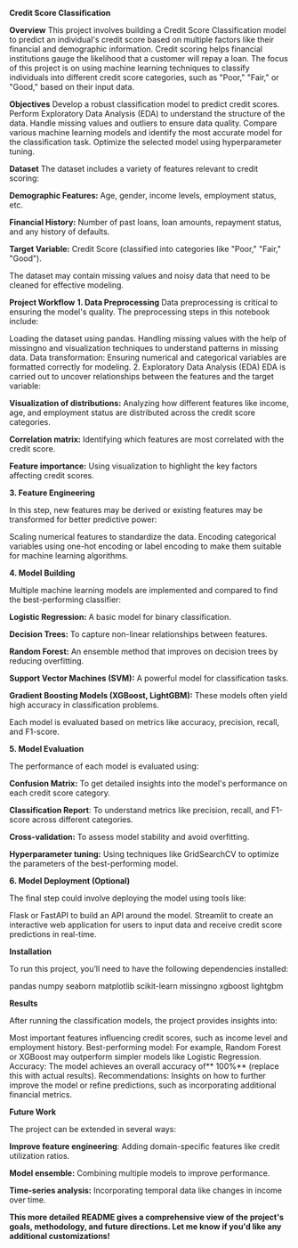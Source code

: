
**Credit Score Classification**


**Overview**
This project involves building a Credit Score Classification model to predict an individual's credit score based on multiple factors like their financial and demographic information. Credit scoring helps financial institutions gauge the likelihood that a customer will repay a loan. The focus of this project is on using machine learning techniques to classify individuals into different credit score categories, such as "Poor," "Fair," or "Good," based on their input data.

**Objectives**
Develop a robust classification model to predict credit scores.
Perform Exploratory Data Analysis (EDA) to understand the structure of the data.
Handle missing values and outliers to ensure data quality.
Compare various machine learning models and identify the most accurate model for the classification task.
Optimize the selected model using hyperparameter tuning.

**Dataset**
The dataset includes a variety of features relevant to credit scoring:

**Demographic Features:** Age, gender, income levels, employment status, etc.

**Financial History:** Number of past loans, loan amounts, repayment status, and any history of defaults.

**Target Variable:** Credit Score (classified into categories like "Poor," "Fair," "Good").

The dataset may contain missing values and noisy data that need to be cleaned for effective modeling.

**Project Workflow**
**1. Data Preprocessing**
Data preprocessing is critical to ensuring the model's quality. The preprocessing steps in this notebook include:

Loading the dataset using pandas.
Handling missing values with the help of missingno and visualization techniques to understand patterns in missing data.
Data transformation: Ensuring numerical and categorical variables are formatted correctly for modeling.
2. Exploratory Data Analysis (EDA)
EDA is carried out to uncover relationships between the features and the target variable:

**Visualization of distributions:** Analyzing how different features like income, age, and employment status are distributed across the credit score categories.

**Correlation matrix:** Identifying which features are most correlated with the credit score.

**Feature importance:** Using visualization to highlight the key factors affecting credit scores.

**3. Feature Engineering**

In this step, new features may be derived or existing features may be transformed for better predictive power:

Scaling numerical features to standardize the data.
Encoding categorical variables using one-hot encoding or label encoding to make them suitable for machine learning algorithms.

**4. Model Building**

Multiple machine learning models are implemented and compared to find the best-performing classifier:

**Logistic Regression:** A basic model for binary classification.

**Decision Trees:** To capture non-linear relationships between features.

**Random Forest:** An ensemble method that improves on decision trees by reducing overfitting.

**Support Vector Machines (SVM):** A powerful model for classification tasks.

**Gradient Boosting Models (XGBoost, LightGBM):** These models often yield high accuracy in classification problems.

Each model is evaluated based on metrics like accuracy, precision, recall, and F1-score.

**5. Model Evaluation**

The performance of each model is evaluated using:

**Confusion Matrix:** To get detailed insights into the model's performance on each credit score category.

**Classification Report**: To understand metrics like precision, recall, and F1-score across different categories.

**Cross-validation:** To assess model stability and avoid overfitting.

**Hyperparameter tuning:** Using techniques like GridSearchCV to optimize the parameters of the best-performing model.

**6. Model Deployment (Optional)**

The final step could involve deploying the model using tools like:

Flask or FastAPI to build an API around the model.
Streamlit to create an interactive web application for users to input data and receive credit score predictions in real-time.

**Installation**

To run this project, you’ll need to have the following dependencies installed:

pandas
numpy
seaborn
matplotlib
scikit-learn
missingno
xgboost
lightgbm

**Results**


After running the classification models, the project provides insights into:

Most important features influencing credit scores, such as income level and employment history.
Best-performing model: For example, Random Forest or XGBoost may outperform simpler models like Logistic Regression.
Accuracy: The model achieves an overall accuracy of** 100%** (replace this with actual results).
Recommendations: Insights on how to further improve the model or refine predictions, such as incorporating additional financial metrics.

**Future Work**

The project can be extended in several ways:

**Improve feature engineering**: Adding domain-specific features like credit utilization ratios.

**Model ensemble:** Combining multiple models to improve performance.

**Time-series analysis:** Incorporating temporal data like changes in income over time.


**This more detailed README gives a comprehensive view of the project's goals, methodology, and future directions. Let me know if you'd like any additional customizations!**
